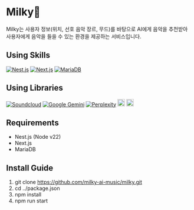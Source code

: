 # Milky🌌
Milky는 사용자 정보(위치, 선호 음악 장르, 무드)를 바탕으로 AI에게 음악을 추천받아 사용자에게 음악을 들을 수 있는 환경을 제공하는 서비스입니다.

## Using Skills
[![Nest.js](https://img.shields.io/badge/Nest.js-%23E0234E.svg?logo=nestjs&logoColor=white)](#)
[![Next.js](https://img.shields.io/badge/Next.js-black?logo=next.js&logoColor=white)](#)
[![MariaDB](https://img.shields.io/badge/MariaDB-003545?logo=mariadb&logoColor=white)](#)

## Using Libraries
[![Soundcloud](https://img.shields.io/badge/Soundcloud-FF3300?logo=Soundcloud&logoColor=white)](#)
[![Google Gemini](https://img.shields.io/badge/Google%20Gemini-886FBF?logo=googlegemini&logoColor=fff)](#)
[![Perplexity](https://img.shields.io/badge/Perplexity-1FB8CD?logo=perplexity&logoColor=fff)](#)
<img alt="Google Maps APIs" src ="https://img.shields.io/badge/Google Map APIs-4285F4.svg?&style=for-the-badge&logo=googlemaps&logoColor=white" height="20x"/>
<img alt="weather api" src ="https://img.shields.io/badge/weather api-B2CD26.svg?&style=for-the-badge&logo=accuweather&logoColor=white" height="20x"/>

## Requirements
- Nest.js (Node v22)
- Next.js
- MariaDB

## Install Guide
1. git clone https://github.com/milky-ai-music/milky.git
2. cd ../package.json
3. npm install
4. npm run start
